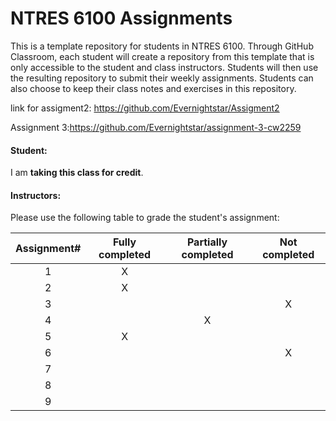 # NTRES 6100 Assignments

This is a template repository for students in NTRES 6100. Through GitHub Classroom, each student will create a repository from this template that is only accessible to the student and class instructors. Students will then use the resulting repository to submit their weekly assignments. Students can also choose to keep their class notes and exercises in this repository.

link for assigment2: https://github.com/Evernightstar/Assigment2

Assignment 3:https://github.com/Evernightstar/assignment-3-cw2259

#### Student:

I am **taking this class for credit**.

#### Instructors:

Please use the following table to grade the student's assignment:

| Assignment# | Fully completed | Partially completed | Not completed |
|:-----------:|:---------------:|:-------------------:|:-------------:|
|      1      |        X         |                     |               |
|      2      |        X         |                     |              |
|      3      |                 |                     |        X       |
|      4      |                 |         X            |               |
|      5      |        X         |                     |               |
|      6      |                 |                     |      X         |
|      7      |                 |                     |               |
|      8      |                 |                     |               |
|      9      |                 |                     |               |
